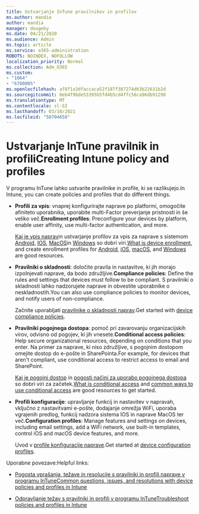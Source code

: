 ```yaml
---
title: Ustvarjanje InTune pravilnikov in profilov
ms.author: mandia
author: mandia
manager: dougeby
ms.date: 04/21/2020
ms.audience: Admin
ms.topic: article
ms.service: o365-administration
ROBOTS: NOINDEX, NOFOLLOW
localization_priority: Normal
ms.collection: Adm_O365
ms.custom:
- "1064"
- "6700005"
ms.openlocfilehash: af8f1a3dfaccaca52f187f387274d63b22631b2d
ms.sourcegitcommit: 0eb4f9bde53395b5fd4b5cd4ffc56ca96db91298
ms.translationtype: MT
ms.contentlocale: sl-SI
ms.lasthandoff: 03/10/2021
ms.locfileid: "50704658"
---
```

# <a name="creating-intune-policy-and-profiles"></a><span data-ttu-id="f1eda-102">Ustvarjanje InTune pravilnik in profili</span><span class="sxs-lookup"><span data-stu-id="f1eda-102">Creating Intune policy and profiles</span></span>

<span data-ttu-id="f1eda-103">V programu InTune lahko ustvarite pravilnike in profile, ki se razlikujejo.</span><span class="sxs-lookup"><span data-stu-id="f1eda-103">In Intune, you can create policies and profiles that do different things.</span></span>

- <span data-ttu-id="f1eda-104">**Profili za vpis**: vnaprej konfigurirajte naprave po platformi, omogočite afiniteto uporabnika, uporabite multi-Factor preverjanje pristnosti in še veliko več.</span><span class="sxs-lookup"><span data-stu-id="f1eda-104">**Enrollment profiles**: Preconfigure your devices by platform, enable user affinity, use multi-factor authentication, and more.</span></span>

  <span data-ttu-id="f1eda-105">[Kaj je vpis naprav](https://docs.microsoft.com/intune/device-enrollment)in ustvarjanje profilov za vpis za naprave s sistemom [Android](https://docs.microsoft.com/intune/android-enroll), [IOS](https://docs.microsoft.com/intune/ios-enroll), [MacOS](https://docs.microsoft.com/intune/macos-enroll)in [Windows](https://docs.microsoft.com/intune/windows-enrollment-methods) so dobri viri.</span><span class="sxs-lookup"><span data-stu-id="f1eda-105">[What is device enrollment](https://docs.microsoft.com/intune/device-enrollment), and create enrollment profiles for [Android](https://docs.microsoft.com/intune/android-enroll), [iOS](https://docs.microsoft.com/intune/ios-enroll), [macOS](https://docs.microsoft.com/intune/macos-enroll), and [Windows](https://docs.microsoft.com/intune/windows-enrollment-methods) are good resources.</span></span>

- <span data-ttu-id="f1eda-106">**Pravilniki o skladnosti**: določite pravila in nastavitve, ki jih morajo izpolnjevati naprave, da bodo združljive.</span><span class="sxs-lookup"><span data-stu-id="f1eda-106">**Compliance policies**: Define the rules and settings that devices must follow to be compliant.</span></span> <span data-ttu-id="f1eda-107">S pravilniki o skladnosti lahko nadzorujete naprave in obvestite uporabnike o neskladnostih.</span><span class="sxs-lookup"><span data-stu-id="f1eda-107">You can also use compliance policies to monitor devices, and notify users of non-compliance.</span></span>

  <span data-ttu-id="f1eda-108">Začnite uporabljati [pravilnike o skladnosti naprav](https://docs.microsoft.com/intune/device-compliance-get-started).</span><span class="sxs-lookup"><span data-stu-id="f1eda-108">Get started with [device compliance policies](https://docs.microsoft.com/intune/device-compliance-get-started).</span></span>
- <span data-ttu-id="f1eda-109">**Pravilniki pogojnega dostopa**: pomoč pri zavarovanju organizacijskih virov, odvisno od pogojev, ki jih vnesete.</span><span class="sxs-lookup"><span data-stu-id="f1eda-109">**Conditional access policies**: Help secure organizational resources, depending on conditions that you enter.</span></span> <span data-ttu-id="f1eda-110">Na primer za naprave, ki niso združljive, s pogojnim dostopom omejite dostop do e-pošte in SharePointa.</span><span class="sxs-lookup"><span data-stu-id="f1eda-110">For example, for devices that aren't compliant, use conditional access to restrict access to email and SharePoint.</span></span>

  <span data-ttu-id="f1eda-111">[Kaj je pogojni dostop](https://docs.microsoft.com/intune/conditional-access) in [pogosti načini za uporabo pogojnega dostopa](https://docs.microsoft.com/intune/conditional-access-intune-common-ways-use) so dobri viri za začetek.</span><span class="sxs-lookup"><span data-stu-id="f1eda-111">[What is conditional access](https://docs.microsoft.com/intune/conditional-access) and [common ways to use conditional access](https://docs.microsoft.com/intune/conditional-access-intune-common-ways-use) are good resources to get started.</span></span>

- <span data-ttu-id="f1eda-112">**Profili konfiguracije**: upravljanje funkcij in nastavitev v napravah, vključno z nastavitvami e-pošte, dodajanje omrežja WiFi, uporaba vgrajenih predlog, funkcij nadzora sistema IOS in naprave MacOS ter več.</span><span class="sxs-lookup"><span data-stu-id="f1eda-112">**Configuration profiles**: Manage features and settings on devices, including email settings, add a WiFi network, use built-in templates, control iOS and macOS device features, and more.</span></span>

  <span data-ttu-id="f1eda-113">Uvod v [profile konfiguracije naprave](https://docs.microsoft.com/intune/device-profiles).</span><span class="sxs-lookup"><span data-stu-id="f1eda-113">Get started at [device configuration profiles](https://docs.microsoft.com/intune/device-profiles).</span></span>

<span data-ttu-id="f1eda-114">Uporabne povezave:</span><span class="sxs-lookup"><span data-stu-id="f1eda-114">Helpful links:</span></span>

- [<span data-ttu-id="f1eda-115">Pogosta vprašanja, težave in resolucije s pravilniki in profili naprave v programu InTune</span><span class="sxs-lookup"><span data-stu-id="f1eda-115">Common questions, issues, and resolutions with device policies and profiles in Intune</span></span>](https://docs.microsoft.com/intune/device-profile-troubleshoot)

- [<span data-ttu-id="f1eda-116">Odpravljanje težav s pravilniki in profili v programu InTune</span><span class="sxs-lookup"><span data-stu-id="f1eda-116">Troubleshoot policies and profiles in Intune</span></span>](https://docs.microsoft.com/troubleshoot/mem/intune/troubleshoot-policies-in-microsoft-intune)
